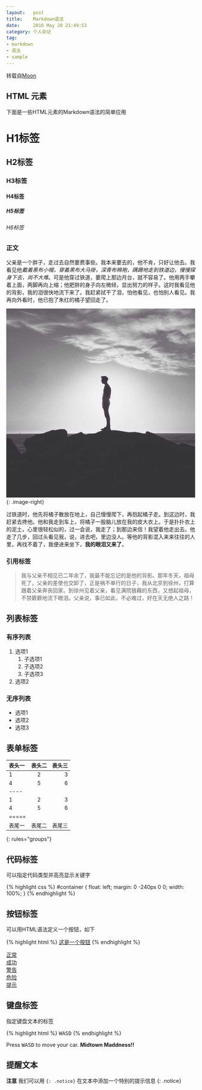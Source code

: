 ```yaml
---
layout:   post
title:    Markdown语法
date:     2016 May 20 21:49:53
category: 个人杂记
tag:
- markdown 
- 语法
- sample
---
```


转载自[Moon](http://taylantatli.me/Moon/markdown-syntax/)

## HTML 元素

下面是一些HTML元素的Markdown语法的简单应用

# H1标签

## H2标签

### H3标签

#### H4标签

##### H5标签

###### H6标签

### 正文

父亲是一个胖子，走过去自然要费事些。我本来要去的，他不肯，只好让他去。我看见他*戴着黑布小帽，穿着黑布大马褂，深青布棉袍，蹒跚地走到铁道边，慢慢探身下去，尚不大难*。可是他穿过铁道，要爬上那边月台，就不容易了。他用两手攀着上面，两脚再向上缩；他肥胖的身子向左微倾，显出努力的样子。这时我看见他的背影，我的泪很快地流下来了。我赶紧拭干了泪，怕他看见，也怕别人看见。我再向外看时，他已抱了朱红的橘子望回走了。 

![Image](https://github.com/hahn1994/hahn1994.github.io/raw/master/assets/img/avatar.png)
{: .image-right}

过铁道时，他先将橘子散放在地上，自己慢慢爬下，再抱起橘子走。到这边时，我赶紧去搀他。他和我走到车上，将橘子一股脑儿放在我的皮大衣上。于是扑扑衣上的泥土，心里很轻松似的，过一会说，我走了；到那边来信！我望着他走出去。他走了几步，回过头看见我，说，进去吧，里边没人。等他的背影混入来来往往的人里，再找不着了，我便进来坐下，**我的眼泪又来了**。

### 引用标签

> 我与父亲不相见已二年余了，我最不能忘记的是他的背影。那年冬天，祖母死了，父亲的差使也交卸了，正是祸不单行的日子，我从北京到徐州，打算跟着父亲奔丧回家。到徐州见着父亲，看见满院狼藉的东西，又想起祖母，不禁簌簌地流下眼泪。父亲说，事已如此，不必难过，好在天无绝人之路！

## 列表标签

### 有序列表

1. 选项1
   1. 子选项1
   2. 子选项2
   3. 子选项3
2. 选项2

### 无序列表

* 选项1
* 选项2
* 选项3

## 表单标签

| 表头一 | 表头二 | 表头三 |
|:------|:-----:|------:|
| 1     | 2     | 3     |
| 4     | 5     | 6     |
|----
| 1     | 2     | 3     |
| 4     | 5     | 6     |
|=====
| 表尾一 | 表尾二 | 表尾三
{: rules="groups"}

## 代码标签

可以指定代码类型并高亮显示关键字

{% highlight css %}
#container {
  float: left;
  margin: 0 -240px 0 0;
  width: 100%;
}
{% endhighlight %}

## 按钮标签

可以用HTML语法定义一个按钮，如下

{% highlight html %}
<a href="#" class="btn btn-success">这是一个按钮</a>
{% endhighlight %}

<div markdown="0"><a href="#" class="btn">正常</a></div>
<div markdown="0"><a href="#" class="btn btn-success">成功</a></div>
<div markdown="0"><a href="#" class="btn btn-warning">警告</a></div>
<div markdown="0"><a href="#" class="btn btn-danger">危险</a></div>
<div markdown="0"><a href="#" class="btn btn-info">提示</a></div>

## 键盘标签

指定键盘文本的标签

{% highlight html %}
<kbd>W</kbd><kbd>A</kbd><kbd>S</kbd><kbd>D</kbd>
{% endhighlight %}

Press <kbd>W</kbd><kbd>A</kbd><kbd>S</kbd><kbd>D</kbd> to move your car. **Midtown Maddness!!**

## 提醒文本

**注意** 我们可以用 `{: .notice}` 在文本中添加一个特别的提示信息
{: .notice}